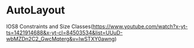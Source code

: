 # AutoLayout
IOS8 Constraints and Size Classes(https://www.youtube.com/watch?x-yt-ts=1421914688&x-yt-cl=84503534&list=UUuD-wbMZDn2C2_GwcMqterg&v=IwSTXY0awng)
